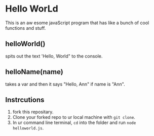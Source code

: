 # Hello WorLd

This is an aw esome javaScript program that has like a bunch of cool functions and stuff. 

## helloWorld()

spits out the text 'Hello, World" to the console.

## helloName(name)

takes a var and then it says "Hello, Ann" if name is "Ann".

## Instrcutions

1. fork this repositary.
3. Clone your forked repo to ur local machine with `git clone`.
4. In ur command line terminal, `cd` into the folder and run `node helloworld.js`.
